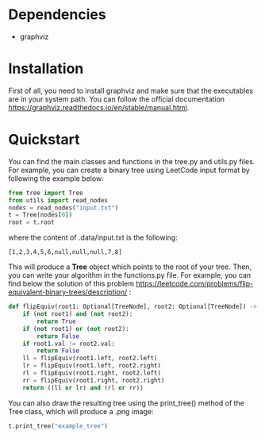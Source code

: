 # Dependencies
+ graphviz
# Installation
First of all, you need to install graphviz and make sure that the executables are in your system path. You can follow
the official documentation https://graphviz.readthedocs.io/en/stable/manual.html.
# Quickstart
You can find the main classes and functions in the tree.py and utils.py files. For example, you can create a binary tree using LeetCode input format by following the example below:
```python
from tree import Tree
from utils import read_nodes
nodes = read_nodes("input.txt")
t = Tree(nodes[0])
root = t.root
```
where the content of .data/input.txt is the following:
```
[1,2,3,4,5,6,null,null,null,7,8]
```
This will produce a **Tree** object which points to the root
of your tree. Then, you can write your algorithm in the functions.py file. For example, you can find below the solution of this problem https://leetcode.com/problems/flip-equivalent-binary-trees/description/ :
```python
def flipEquiv(root1: Optional[TreeNode], root2: Optional[TreeNode]) -> bool:
    if (not root1) and (not root2):
        return True    
    if (not root1) or (not root2):
        return False
    if root1.val != root2.val:
        return False
    ll = flipEquiv(root1.left, root2.left)
    lr = flipEquiv(root1.left, root2.right)
    rl = flipEquiv(root1.right, root2.left)
    rr = flipEquiv(root1.right, root2.right)
    return ((ll or lr) and (rl or rr))
```
You can also draw the resulting tree using the print_tree() method of the Tree class, which will produce a .png image:
```python
t.print_tree("example_tree")
```